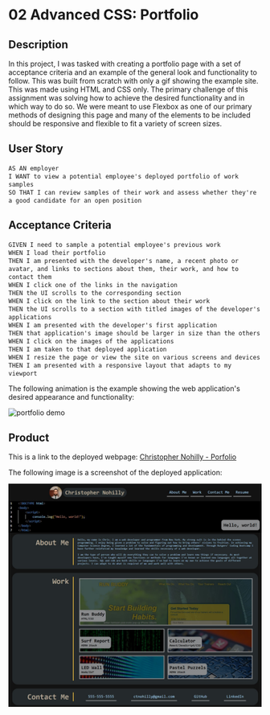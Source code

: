 # 02 Advanced CSS: Portfolio

## Description

In this project, I was tasked with creating a portfolio page with a set of acceptance criteria and an example of the general look and functionality to follow. This was built from scratch with only a gif showing the example site. This was made using HTML and CSS only. The primary challenge of this assignment was solving how to achieve the desired functionality and in which way to do so. We were meant to use Flexbox as one of our primary methods of designing this page and many of the elements to be included should be responsive and flexible to fit a variety of screen sizes.

## User Story

```
AS AN employer
I WANT to view a potential employee's deployed portfolio of work samples
SO THAT I can review samples of their work and assess whether they're a good candidate for an open position
```

## Acceptance Criteria

```
GIVEN I need to sample a potential employee's previous work
WHEN I load their portfolio
THEN I am presented with the developer's name, a recent photo or avatar, and links to sections about them, their work, and how to contact them
WHEN I click one of the links in the navigation
THEN the UI scrolls to the corresponding section
WHEN I click on the link to the section about their work
THEN the UI scrolls to a section with titled images of the developer's applications
WHEN I am presented with the developer's first application
THEN that application's image should be larger in size than the others
WHEN I click on the images of the applications
THEN I am taken to that deployed application
WHEN I resize the page or view the site on various screens and devices
THEN I am presented with a responsive layout that adapts to my viewport
```

The following animation is the example showing the web application's desired appearance and functionality:

![portfolio demo](./assets/02-advanced-css-homework-demo.gif)

## Product

This is a link to the deployed webpage: [Christopher Nohilly - Porfolio](https://cnohilly.github.io/cnohilly-portfolio/)

The following image is a screenshot of the deployed application: 

![Deployed Webpage](./assets/images/deployed-website.jpg)
